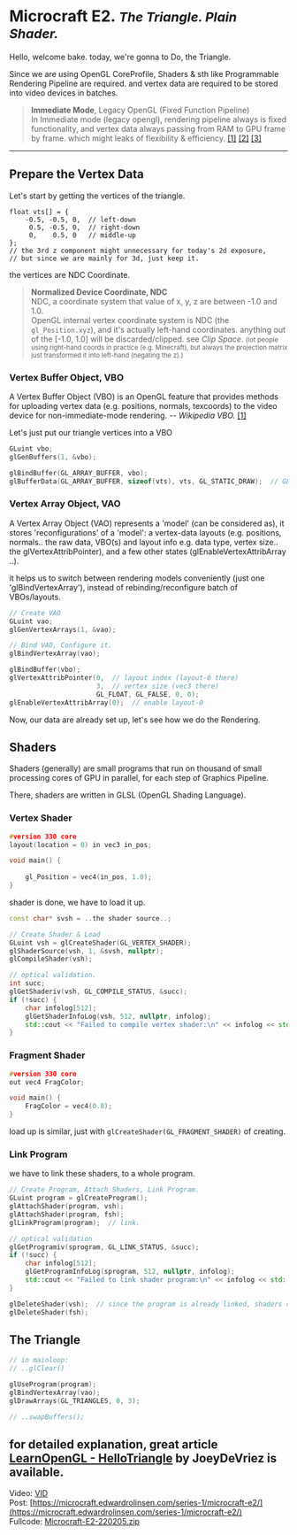 
# Microcraft E2. <small>_The Triangle. Plain Shader._</small>

Hello, welcome bake. today, we're gonna to Do, the Triangle.

Since we are using OpenGL CoreProfile, Shaders & sth like Programmable Rendering Pipeline are required.
and vertex data are required to be stored into video devices in batches.

> **Immediate Mode**, Legacy OpenGL (Fixed Function Pipeline)  
> In Immediate mode (legacy opengl), rendering pipeline always is fixed functionality, 
> and vertex data always passing from RAM to GPU frame by frame. which might leaks of flexibility & efficiency.
> [[1]](https://www.khronos.org/opengl/wiki/Legacy_OpenGL)
> [[2]](https://www.khronos.org/opengl/wiki/Fixed_Function_Pipeline)
> [[3]](https://www.khronos.org/opengl/wiki/Tessellation)

---

## Prepare the Vertex Data

Let's start by getting the vertices of the triangle.
```
float vts[] = {
    -0.5, -0.5, 0,  // left-down
     0.5, -0.5, 0,  // right-down
     0,    0.5, 0   // middle-up
};
// the 3rd z component might unnecessary for today's 2d exposure, 
// but since we are mainly for 3d, just keep it.
```

the vertices are NDC Coordinate.

> **Normalized Device Coordinate, NDC**  
> NDC, a coordinate system that value of x, y, z are between -1.0 and 1.0.  
> OpenGL internal vertex coordinate system is NDC (the `gl_Position.xyz`), 
> and it's actually left-hand coordinates. anything out of the [-1.0, 1.0] will be discarded/clipped. see _Clip Space_.
> <small>(lot people using right-hand coords in practice (e.g. Minecraft), but always the projection matrix just transformed it into 
> left-hand (negating the z).)</small>

### Vertex Buffer Object, VBO

A Vertex Buffer Object (VBO) is an OpenGL feature that provides methods
for uploading vertex data (e.g. positions, normals, texcoords) to the 
video device for non-immediate-mode rendering. 
<cite>-- Wikipedia VBO.</cite> [[1]](https://en.wikipedia.org/wiki/Vertex_buffer_object)

Let's just put our triangle vertices into a VBO
```cpp
GLuint vbo;
glGenBuffers(1, &vbo);

glBindBuffer(GL_ARRAY_BUFFER, vbo);
glBufferData(GL_ARRAY_BUFFER, sizeof(vts), vts, GL_STATIC_DRAW);  // GL_STATIC_DRAW: store to less-modifies storage area.
```

### Vertex Array Object, VAO
A Vertex Array Object (VAO) represents a 'model' (can be considered as), it stores 'reconfigurations' of a 'model': 
a vertex-data layouts (e.g. positions, normals.. the raw data, VBO(s) and layout info e.g. data type, vertex size.. the glVertexAttribPointer), and a few other states (glEnableVertexAttribArray ..).

it helps us to switch between rendering models conveniently (just one 'glBindVertexArray'), instead of rebinding/reconfigure batch of VBOs/layouts.

```cpp
// Create VAO
GLuint vao;             
glGenVertexArrays(1, &vao);  

// Bind VAO, Configure it.
glBindVertexArray(vao); 

glBindBuffer(vbo);
glVertexAttribPointer(0,  // layout index (layout-0 there)
                      3,  // vertex size (vec3 there)
                      GL_FLOAT, GL_FALSE, 0, 0);
glEnableVertexAttribArray(0);  // enable layout-0
```

Now, our data are already set up, let's see how we do the Rendering.


## Shaders

Shaders (generally) are small programs that run on thousand of small processing cores of 
GPU in parallel, for each step of Graphics Pipeline.

There, shaders are written in GLSL (OpenGL Shading Language).

### Vertex Shader

```cpp
#version 330 core
layout(location = 0) in vec3 in_pos;

void main() {
    
    gl_Position = vec4(in_pos, 1.0);
}
```

shader is done, we have to load it up. 
```cpp
const char* svsh = ..the shader source..;

// Create Shader & Load
GLuint vsh = glCreateShader(GL_VERTEX_SHADER);
glShaderSource(vsh, 1, &svsh, nullptr);
glCompileShader(vsh);

// optical validation.
int succ;
glGetShaderiv(vsh, GL_COMPILE_STATUS, &succ);
if (!succ) {
    char infolog[512];
    glGetShaderInfoLog(vsh, 512, nullptr, infolog);
    std::cout << "Failed to compile vertex shader:\n" << infolog << std::endl;
}
```

### Fragment Shader

```cpp
#version 330 core
out vec4 FragColor;

void main() {
    FragColor = vec4(0.8);
}
```
load up is similar, just with `glCreateShader(GL_FRAGMENT_SHADER)` of creating.

### Link Program
we have to link these shaders, to a whole program.
```cpp
// Create Program, Attach Shaders, Link Program.
GLuint program = glCreateProgram();
glAttachShader(program, vsh);
glAttachShader(program, fsh);
glLinkProgram(program);  // link.

// optical validation
glGetProgramiv(sprogram, GL_LINK_STATUS, &succ);  
if (!succ) {
    char infolog[512];
    glGetProgramInfoLog(sprogram, 512, nullptr, infolog);
    std::cout << "Failed to link shader program:\n" << infolog << std::endl;
}

glDeleteShader(vsh);  // since the program is already linked, shaders can be delete.
glDeleteShader(fsh);
```

## The Triangle
```cpp
// in mainloop:
// ..glClear()

glUseProgram(program);
glBindVertexArray(vao);
glDrawArrays(GL_TRIANGLES, 0, 3);

// ..swapBuffers();
```


for detailed explanation, great article
[LearnOpenGL - HelloTriangle](https://learnopengl.com/Getting-started/Hello-Triangle)
by JoeyDeVriez is available.
----

Video: [VID](https://www.youtube.com/watch?v=)  
Post: [https://microcraft.edwardrolinsen.com/series-1/microcraft-e2/](https://microcraft.edwardrolinsen.com/series-1/microcraft-e2/)    
Fullcode: [Microcraft-E2-220205.zip](https://github.com/Dreamtowards/Microcraft/blob/main/archives/Microcraft-E2-220205.zip)